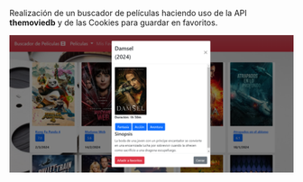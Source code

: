 Realización de un buscador de películas haciendo uso de la API **themoviedb** y de las Cookies para guardar en favoritos.

![Screenshot de la aplicación](./assets/img/screenshot.png)
